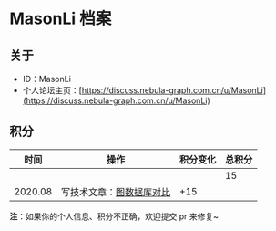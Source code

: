 # MasonLi 档案

## 关于

- ID：MasonLi
- 个人论坛主页：[https://discuss.nebula-graph.com.cn/u/MasonLi](https://discuss.nebula-graph.com.cn/u/MasonLi)

## 积分

| 时间 | 操作 | 积分变化 | 总积分  |
| --- | --- | --- | --- |
|  |  |  | 15 |
| 2020.08 | 写技术文章：[图数据库对比](https://discuss.nebula-graph.com.cn/t/topic/1013)​ ​| +15 |  |


**注**：如果你的个人信息、积分不正确，欢迎提交 pr 来修复~